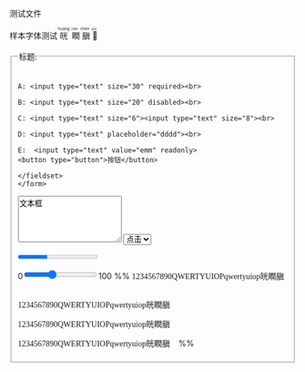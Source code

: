测试文件

<div style="width: 360px;">
     <div src="督脉.png" class="internal-embed"></div> 
</div>


<div align=center>
	<div src="中土五行.png" width=60% class="internal-embed">
	</div>
</div>


<span>
	<span src="甲骨文-气.png" width=6% class="internal-embed">
	</span>
</span>
<tt>样本字体测试</tt>
<ruby>
  㿠 <rp>(</rp><rt>huàng</rt><rp>)</rp>
  瞤 <rp>(</rp><rt>rún</rt><rp>)</rp>
  䐜 <rp>(</rp><rt>chēn</rt><rp>)</rp>
  𧌒 <rp>(</rp><rt>yù</rt><rp>)</rp>
</ruby>
<br></br>

<form>
	<fieldset>
	   
	<legend>标题:</legend>
	
	A: <input type="text" size="30" required><br>
	   
	B: <input type="text" size="20" disabled><br>
	   
	C: <input type="text" size="6"><input type="text" size="8"><br>
	   
	D: <input type="text" placeholder="dddd"><br>
	   
	E:  <input type="text" value="emm" readonly>
	<button type="button">按钮</button>
	
	</fieldset>
	</form>

<textarea rows="5" cols="20">文本框</textarea>

<select>
      <option>点击</option>
      <option>A</option>
      <option>B</option>
      <option>C</option>
      </select>

<progress value="37" max="100"></progress>

0<input type="range"  value="37">100
%%
<font face="HONOR Sans Design DISP">1234567890QWERTYUIOPqwertyuiop㿠瞤䐜𧌒</font>

<font face="HONOR Sans Display GBK">1234567890QWERTYUIOPqwertyuiop㿠瞤䐜𧌒</font>

<font face="HONOR Sans Design">1234567890QWERTYUIOPqwertyuiop㿠瞤䐜𧌒</font>

<font face="HONOR Sans Text GBK">1234567890QWERTYUIOPqwertyuiop㿠瞤䐜𧌒</font>
%%